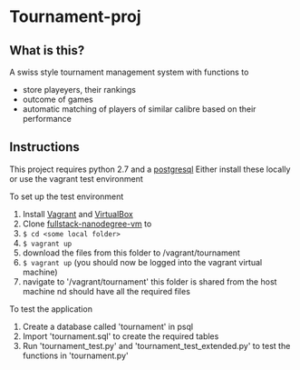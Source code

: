 # Tournament-proj

## What is this?
A swiss style tournament management system with functions to 
- store playeyers, their rankings
- outcome of games
- automatic matching of players of similar calibre based on their performance

## Instructions
This project requires python 2.7 and a [postgresql](http://www.postgresql.org/)
Either install these locally or use the vagrant test environment

To set up the test environment 

1. Install [Vagrant](https://www.vagrantup.com/) and [VirtualBox](https://www.virtualbox.org/)
1. Clone [fullstack-nanodegree-vm](https://github.com/udacity/fullstack-nanodegree-vm) to <some local folder>
1. `$ cd <some local folder>`
1. `$ vagrant up`
1. download the files from this folder to <some local folder>/vagrant/tournament
1. `$ vagrant up` (you should now be logged into the vagrant virtual machine)
1. navigate to '/vagrant/tournament' this folder is shared from the host machine nd should have all the required files


To test the application 
1. Create a database called 'tournament' in psql
1. Import 'tournament.sql' to create the required tables 
1. Run 'tournament_test.py' and  'tournament_test_extended.py' to test the functions in 'tournament.py'
